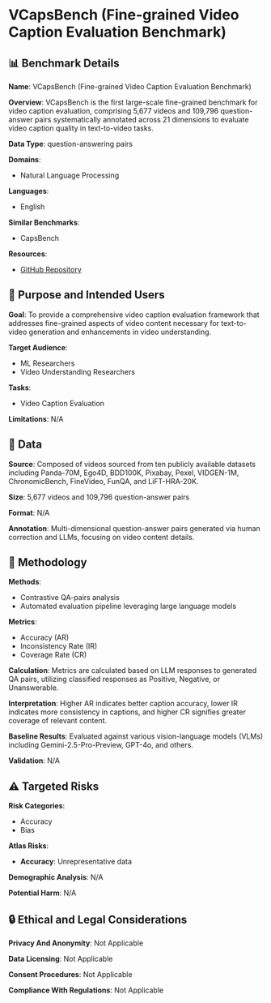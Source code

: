 # VCapsBench (Fine-grained Video Caption Evaluation Benchmark)

## 📊 Benchmark Details

**Name**: VCapsBench (Fine-grained Video Caption Evaluation Benchmark)

**Overview**: VCapsBench is the first large-scale fine-grained benchmark for video caption evaluation, comprising 5,677 videos and 109,796 question-answer pairs systematically annotated across 21 dimensions to evaluate video caption quality in text-to-video tasks.

**Data Type**: question-answering pairs

**Domains**:
- Natural Language Processing

**Languages**:
- English

**Similar Benchmarks**:
- CapsBench

**Resources**:
- [GitHub Repository](https://github.com/GXYM/VCapsBench)

## 🎯 Purpose and Intended Users

**Goal**: To provide a comprehensive video caption evaluation framework that addresses fine-grained aspects of video content necessary for text-to-video generation and enhancements in video understanding.

**Target Audience**:
- ML Researchers
- Video Understanding Researchers

**Tasks**:
- Video Caption Evaluation

**Limitations**: N/A

## 💾 Data

**Source**: Composed of videos sourced from ten publicly available datasets including Panda-70M, Ego4D, BDD100K, Pixabay, Pexel, VIDGEN-1M, ChronomicBench, FineVideo, FunQA, and LiFT-HRA-20K.

**Size**: 5,677 videos and 109,796 question-answer pairs

**Format**: N/A

**Annotation**: Multi-dimensional question-answer pairs generated via human correction and LLMs, focusing on video content details.

## 🔬 Methodology

**Methods**:
- Contrastive QA-pairs analysis
- Automated evaluation pipeline leveraging large language models

**Metrics**:
- Accuracy (AR)
- Inconsistency Rate (IR)
- Coverage Rate (CR)

**Calculation**: Metrics are calculated based on LLM responses to generated QA pairs, utilizing classified responses as Positive, Negative, or Unanswerable.

**Interpretation**: Higher AR indicates better caption accuracy, lower IR indicates more consistency in captions, and higher CR signifies greater coverage of relevant content.

**Baseline Results**: Evaluated against various vision-language models (VLMs) including Gemini-2.5-Pro-Preview, GPT-4o, and others.

**Validation**: N/A

## ⚠️ Targeted Risks

**Risk Categories**:
- Accuracy
- Bias

**Atlas Risks**:
- **Accuracy**: Unrepresentative data

**Demographic Analysis**: N/A

**Potential Harm**: N/A

## 🔒 Ethical and Legal Considerations

**Privacy And Anonymity**: Not Applicable

**Data Licensing**: Not Applicable

**Consent Procedures**: Not Applicable

**Compliance With Regulations**: Not Applicable
